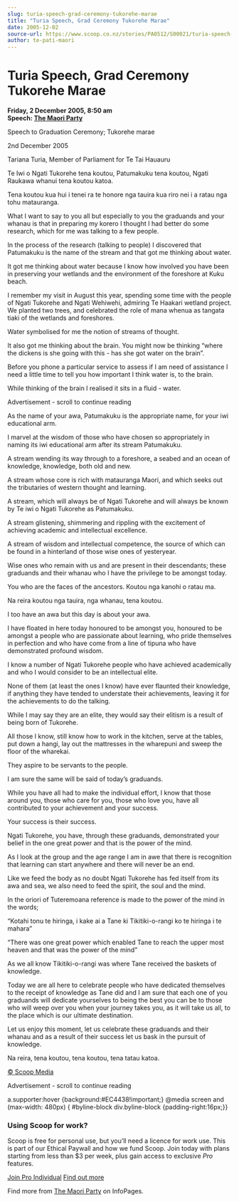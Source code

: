 ```yaml
---
slug: turia-speech-grad-ceremony-tukorehe-marae
title: "Turia Speech, Grad Ceremony Tukorehe Marae"
date: 2005-12-02
source-url: https://www.scoop.co.nz/stories/PA0512/S00021/turia-speech-grad-ceremony-tukorehe-marae.htm
author: te-pati-maori
---
```

Turia Speech, Grad Ceremony Tukorehe Marae
==========================================

**Friday, 2 December 2005, 8:50 am**  
**Speech: [The Maori Party](https://info.scoop.co.nz/The_Maori_Party)**

Speech to Graduation Ceremony; Tukorehe marae

2nd December 2005

Tariana Turia, Member of Parliament for Te Tai Hauauru

Te Iwi o Ngati Tukorehe tena koutou, Patumakuku tena koutou, Ngati Raukawa whanui tena koutou katoa.

Tena koutou kua hui i tenei ra te honore nga tauira kua riro nei i a ratau nga tohu matauranga.

What I want to say to you all but especially to you the graduands and your whanau is that in preparing my korero I thought I had better do some research, which for me was talking to a few people.

In the process of the research (talking to people) I discovered that Patumakuku is the name of the stream and that got me thinking about water.

It got me thinking about water because I know how involved you have been in preserving your wetlands and the environment of the foreshore at Kuku beach.

I remember my visit in August this year, spending some time with the people of Ngati Tukorehe and Ngati Wehiwehi, admiring Te Haakari wetland project. We planted two trees, and celebrated the role of mana whenua as tangata tiaki of the wetlands and foreshores.

Water symbolised for me the notion of streams of thought.

It also got me thinking about the brain. You might now be thinking “where the dickens is she going with this - has she got water on the brain”.

Before you phone a particular service to assess if I am need of assistance I need a little time to tell you how important I think water is, to the brain.

While thinking of the brain I realised it sits in a fluid - water.

Advertisement - scroll to continue reading





As the name of your awa, Patumakuku is the appropriate name, for your iwi educational arm.

I marvel at the wisdom of those who have chosen so appropriately in naming its iwi educational arm after its stream Patumakuku.

A stream wending its way through to a foreshore, a seabed and an ocean of knowledge, knowledge, both old and new.

A stream whose core is rich with matauranga Maori, and which seeks out the tributaries of western thought and learning.

A stream, which will always be of Ngati Tukorehe and will always be known by Te iwi o Ngati Tukorehe as Patumakuku.

A stream glistening, shimmering and rippling with the excitement of achieving academic and intellectual excellence.

A stream of wisdom and intellectual competence, the source of which can be found in a hinterland of those wise ones of yesteryear.

Wise ones who remain with us and are present in their descendants; these graduands and their whanau who I have the privilege to be amongst today.

You who are the faces of the ancestors. Koutou nga kanohi o ratau ma.

Na reira koutou nga tauira, nga whanau, tena koutou.

I too have an awa but this day is about your awa.

I have floated in here today honoured to be amongst you, honoured to be amongst a people who are passionate about learning, who pride themselves in perfection and who have come from a line of tipuna who have demonstrated profound wisdom.

I know a number of Ngati Tukorehe people who have achieved academically and who I would consider to be an intellectual elite.

None of them (at least the ones I know) have ever flaunted their knowledge, if anything they have tended to understate their achievements, leaving it for the achievements to do the talking.

While I may say they are an elite, they would say their elitism is a result of being born of Tukorehe.

All those I know, still know how to work in the kitchen, serve at the tables, put down a hangi, lay out the mattresses in the wharepuni and sweep the floor of the wharekai.

They aspire to be servants to the people.

I am sure the same will be said of today’s graduands.

While you have all had to make the individual effort, I know that those around you, those who care for you, those who love you, have all contributed to your achievement and your success.

Your success is their success.

Ngati Tukorehe, you have, through these graduands, demonstrated your belief in the one great power and that is the power of the mind.

As I look at the group and the age range I am in awe that there is recognition that learning can start anywhere and there will never be an end.

Like we feed the body as no doubt Ngati Tukorehe has fed itself from its awa and sea, we also need to feed the spirit, the soul and the mind.

In the oriori of Tuteremoana reference is made to the power of the mind in the words;

“Kotahi tonu te hiringa, i kake ai a Tane ki Tikitiki-o-rangi ko te hiringa i te mahara”

“There was one great power which enabled Tane to reach the upper most heaven and that was the power of the mind”

As we all know Tikitiki-o-rangi was where Tane received the baskets of knowledge.

Today we are all here to celebrate people who have dedicated themselves to the receipt of knowledge as Tane did and I am sure that each one of you graduands will dedicate yourselves to being the best you can be to those who will weep over you when your journey takes you, as it will take us all, to the place which is our ultimate destination.

Let us enjoy this moment, let us celebrate these graduands and their whanau and as a result of their success let us bask in the pursuit of knowledge.

Na reira, tena koutou, tena koutou, tena tatau katoa.

[© Scoop Media](http://www.scoop.co.nz/about/terms.html)  

Advertisement - scroll to continue reading



a.supporter:hover {background:#EC4438!important;} @media screen and (max-width: 480px) { #byline-block div.byline-block {padding-right:16px;}}

### Using Scoop for work?

Scoop is free for personal use, but you’ll need a licence for work use. This is part of our Ethical Paywall and how we fund Scoop. Join today with plans starting from less than $3 per week, plus gain access to exclusive _Pro_ features.  
  
[Join Pro Individual](https://pro.scoop.co.nz/Individual/?from=ProIn24) [Find out more](https://pro.scoop.co.nz/using-scoop-for-work/?from=ProIn24)

Find more from [The Maori Party](https://info.scoop.co.nz/The_Maori_Party) on InfoPages.